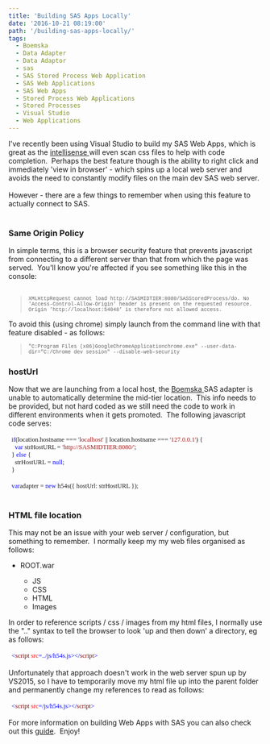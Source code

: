 ```yaml
---
title: 'Building SAS Apps Locally'
date: '2016-10-21 08:19:00'
path: '/building-sas-apps-locally/'
tags:
  - Boemska
  - Data Adapter
  - Data Adaptor
  - sas
  - SAS Stored Process Web Application
  - SAS Web Applications
  - SAS Web Apps
  - Stored Process Web Applications
  - Stored Processes
  - Visual Studio
  - Web Applications
---
```


I've recently been using Visual Studio to build my SAS Web Apps, which is great as the <a href="https://en.wikipedia.org/wiki/Intelligent_code_completion" target="_blank">intellisense </a>will even scan css files to help with code completion. &nbsp;Perhaps the best feature though is the ability to right click and immediately 'view in browser' - which spins up a local web server and avoids the need to constantly modify files on the main dev SAS web server.<br /><br />However - there are a few things to remember when using this feature to actually connect to SAS.<br /><br /><h3>Same Origin Policy</h3>In simple terms, this is a browser security feature that prevents javascript from connecting to a different server than that from which the page was served. &nbsp;You'll know you're affected if you see something like this in the console:<br /><br /><blockquote><span style="font-family: &quot;courier new&quot; , &quot;courier&quot; , monospace; font-size: x-small;">XMLHttpRequest cannot load http://SASMIDTIER:8080/SASStoredProcess/do. No 'Access-Control-Allow-Origin' header is present on the requested resource. Origin 'http://localhost:54048' is therefore not allowed access.</span></blockquote>To avoid this (using chrome) simply launch from the command line with that feature disabled - as follows:<br /><blockquote><span style="font-family: &quot;courier new&quot; , &quot;courier&quot; , monospace; font-size: x-small;">"C:Program Files (x86)GoogleChromeApplicationchrome.exe" --user-data-dir="C:/Chrome dev session" --disable-web-security</span></blockquote><h3>hostUrl</h3>Now that we are launching from a local host, the <a href="http://boemskats.com/" target="_blank">Boemska </a>SAS adapter is unable to automatically determine the mid-tier location. &nbsp;This info needs to be provided, but not hard coded as we still need the code to work in different environments when it gets promoted. &nbsp;The following javascript code serves:<br /><br /><div style="line-height: normal; margin-bottom: .0001pt; margin-bottom: 0cm; mso-layout-grid-align: none; text-autospace: none;"><span style="font-family: &quot;consolas&quot;; font-size: 9.5pt;">&nbsp;&nbsp;</span><span style="color: blue; font-family: &quot;consolas&quot;; font-size: 9.5pt;">if</span><span style="font-family: &quot;consolas&quot;; font-size: 9.5pt;">(location.hostname === </span><span style="color: #a31515; font-family: &quot;consolas&quot;; font-size: 9.5pt;">'localhost'&nbsp;</span><span style="font-family: &quot;consolas&quot;; font-size: 9.5pt;">||&nbsp;</span><span style="font-family: &quot;consolas&quot;; font-size: 9.5pt;">location.hostname ===&nbsp;</span><span style="color: #a31515; font-family: &quot;consolas&quot;; font-size: 9.5pt;">'127.0.0.1'</span><span style="font-family: consolas; font-size: 9.5pt;">) {</span></div><div style="line-height: normal; margin-bottom: .0001pt; margin-bottom: 0cm; mso-layout-grid-align: none; text-autospace: none;"><span style="font-family: &quot;consolas&quot;; font-size: 9.5pt;">&nbsp;&nbsp;&nbsp; </span><span style="color: blue; font-family: &quot;consolas&quot;; font-size: 9.5pt;">var</span><span style="font-family: &quot;consolas&quot;; font-size: 9.5pt;"> strHostURL = </span><span style="color: #a31515; font-family: &quot;consolas&quot;; font-size: 9.5pt;">'http://SASMIDTIER:8080/'</span><span style="font-family: &quot;consolas&quot;; font-size: 9.5pt;">;</span></div><div style="line-height: normal; margin-bottom: .0001pt; margin-bottom: 0cm; mso-layout-grid-align: none; text-autospace: none;"><span style="font-family: &quot;consolas&quot;; font-size: 9.5pt;">&nbsp; } </span><span style="color: blue; font-family: &quot;consolas&quot;; font-size: 9.5pt;">else</span><span style="font-family: &quot;consolas&quot;; font-size: 9.5pt;"> {</span></div><div style="line-height: normal; margin-bottom: .0001pt; margin-bottom: 0cm; mso-layout-grid-align: none; text-autospace: none;"><span style="font-family: &quot;consolas&quot;; font-size: 9.5pt;">&nbsp;&nbsp;&nbsp; strHostURL = </span><span style="color: blue; font-family: &quot;consolas&quot;; font-size: 9.5pt;">null</span><span style="font-family: &quot;consolas&quot;; font-size: 9.5pt;">;</span></div><div style="line-height: normal; margin-bottom: .0001pt; margin-bottom: 0cm; mso-layout-grid-align: none; text-autospace: none;"><span style="font-family: &quot;consolas&quot;; font-size: 9.5pt;">&nbsp; }</span></div><br /><div><span style="font-family: &quot;consolas&quot;; font-size: 9.5pt; line-height: 115%;">&nbsp; </span><span style="color: blue; font-family: &quot;consolas&quot;; font-size: 9.5pt; line-height: 115%;">var</span><span style="font-family: &quot;consolas&quot;; font-size: 9.5pt; line-height: 115%;">adapter = </span><span style="color: blue; font-family: &quot;consolas&quot;; font-size: 9.5pt; line-height: 115%;">new</span><span style="font-family: &quot;consolas&quot;; font-size: 9.5pt; line-height: 115%;"> h54s({ hostUrl: strHostURL });</span></div><br /><h3>HTML file location</h3><div>This may not be an issue with your web server / configuration, but something to remember. &nbsp;I normally keep my my web files organised as follows:</div><div><ul><li><span style="font-family: inherit;">ROOT.war</span></li><ul><li><span style="font-family: inherit;">JS</span></li><li><span style="font-family: inherit;">CSS</span></li><li><span style="font-family: inherit;">HTML</span></li><li><span style="font-family: inherit;">Images</span></li></ul></ul><div>In order to reference scripts / css / images from my html files, I normally use the ".." syntax to tell the browser to look 'up and then down' a directory, eg as follows:</div></div><div><br /></div><div><div><span style="font-family: &quot;consolas&quot;; font-size: 9.5pt; line-height: 115%;">&nbsp;&nbsp;</span><span style="color: blue; font-family: &quot;consolas&quot;; font-size: 9.5pt; line-height: 115%;">&lt;</span><span style="color: maroon; font-family: &quot;consolas&quot;; font-size: 9.5pt; line-height: 115%;">script</span><span style="font-family: &quot;consolas&quot;; font-size: 9.5pt; line-height: 115%;"> </span><span style="color: red; font-family: &quot;consolas&quot;; font-size: 9.5pt; line-height: 115%;">src</span><span style="color: blue; font-family: &quot;consolas&quot;; font-size: 9.5pt; line-height: 115%;">=../js/h54s.js&gt;&lt;/</span><span style="color: maroon; font-family: &quot;consolas&quot;; font-size: 9.5pt; line-height: 115%;">script</span><span style="color: blue; font-family: &quot;consolas&quot;; font-size: 9.5pt; line-height: 115%;">&gt;</span></div><span style="white-space: pre-wrap;"></span></div><div><br /></div><div>Unfortunately that approach doesn't work in the web server spun up by VS2015, so I have to temporarily move my html file up into the parent folder and permanently change my references to read as follows:</div><div><br /></div><div><span style="font-family: &quot;consolas&quot;; font-size: 9.5pt; line-height: 14.5667px;">&nbsp;&nbsp;</span><span style="color: blue; font-family: &quot;consolas&quot;; font-size: 9.5pt; line-height: 14.5667px;">&lt;</span><span style="color: maroon; font-family: &quot;consolas&quot;; font-size: 9.5pt; line-height: 14.5667px;">script</span><span style="font-family: &quot;consolas&quot;; font-size: 9.5pt; line-height: 14.5667px;">&nbsp;</span><span style="color: red; font-family: &quot;consolas&quot;; font-size: 9.5pt; line-height: 14.5667px;">src</span><span style="color: blue; font-family: &quot;consolas&quot;; font-size: 9.5pt; line-height: 14.5667px;">=/js/h54s.js&gt;&lt;/</span><span style="color: maroon; font-family: &quot;consolas&quot;; font-size: 9.5pt; line-height: 14.5667px;">script</span><span style="color: blue; font-family: &quot;consolas&quot;; font-size: 9.5pt; line-height: 14.5667px;">&gt;</span></div><div><br /></div><div>For more information on building Web Apps with SAS you can also check out this <a href="http://rawsas.blogspot.co.uk/2015/12/building-web-apps-with-sas.html" target="_blank">guide</a>. &nbsp;Enjoy!</div>
